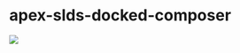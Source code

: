 # apex-slds-docked-composer
<img src="http://f.st-hatena.com/images/fotolife/t/tyoshikawa1106/20160311/20160311163446.png" />

